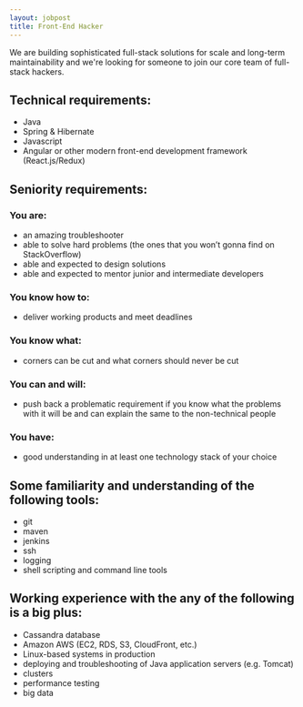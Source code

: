 ```yaml
---
layout: jobpost
title: Front-End Hacker
---
```


We are building sophisticated full-stack solutions for scale and long-term maintainability and we're looking for someone to join our core team of full-stack hackers.

## Technical requirements:

* Java
* Spring & Hibernate
* Javascript
* Angular or other modern front-end development framework (React.js/Redux)

## Seniority requirements:

### You are:

* an amazing troubleshooter
* able to solve hard problems (the ones that you won’t gonna find on StackOverflow)
* able and expected to design solutions
* able and expected to mentor junior and intermediate developers

### You know how to:

* deliver working products and meet deadlines

### You know what:

* corners can be cut and what corners should never be cut

### You can and will:

* push back a problematic requirement if you know what the problems with it will be and can explain the same to the non-technical people

### You have:
*  good understanding in at least one technology stack of your choice

## Some familiarity and understanding of the following tools:

* git 
* maven
* jenkins
* ssh 
* logging
* shell scripting and command line tools

## Working experience with the any of the following is a big plus:

* Cassandra database
* Amazon AWS (EC2, RDS, S3, CloudFront, etc.)
* Linux-based systems in production
* deploying and troubleshooting of Java application servers (e.g. Tomcat)
* clusters
* performance testing
* big data

